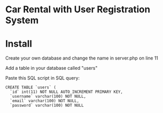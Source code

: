 # Car Rental with User Registration System

# Install
Create your own database and change the name in server.php on line 11

Add a table in your database called "users"

Paste this SQL script in SQL query:

```
CREATE TABLE `users` (
  `id` int(11) NOT NULL AUTO_INCREMENT PRIMARY KEY,
  `username` varchar(100) NOT NULL,
  `email` varchar(100) NOT NULL,
  `password` varchar(100) NOT NULL
```
